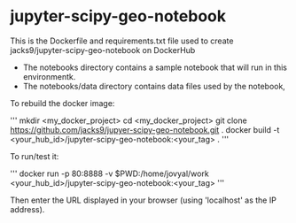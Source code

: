 # jupyter-scipy-geo-notebook

This is the Dockerfile and requirements.txt file used to create jacks9/jupyter-scipy-geo-notebook on DockerHub

* The notebooks directory contains a sample notebook that will run in this environmentk.  
* The notebooks/data directory contains data files used by the notebook,

To rebuild the docker image:

'''
mkdir <my_docker_project>
cd <my_docker_project>
git clone https://github.com/jacks9/jupyer-scipy-geo-notebook.git .
docker build -t <your_hub_id>/jupyter-scipy-geo-notebook:<your_tag> .
'''

To run/test it:

'''
docker run -p 80:8888 -v $PWD:/home/jovyal/work <your_hub_id>/jupyter-scipy-geo-notebook:<your_tag>
'''

Then enter the URL displayed in your browser (using 'localhost' as the IP address).
